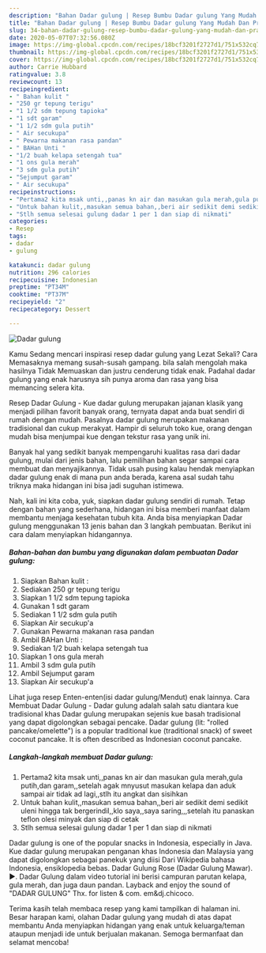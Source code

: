 ```yaml
---
description: "Bahan Dadar gulung | Resep Bumbu Dadar gulung Yang Mudah Dan Praktis"
title: "Bahan Dadar gulung | Resep Bumbu Dadar gulung Yang Mudah Dan Praktis"
slug: 34-bahan-dadar-gulung-resep-bumbu-dadar-gulung-yang-mudah-dan-praktis
date: 2020-05-07T07:32:56.080Z
image: https://img-global.cpcdn.com/recipes/18bcf3201f2727d1/751x532cq70/dadar-gulung-foto-resep-utama.jpg
thumbnail: https://img-global.cpcdn.com/recipes/18bcf3201f2727d1/751x532cq70/dadar-gulung-foto-resep-utama.jpg
cover: https://img-global.cpcdn.com/recipes/18bcf3201f2727d1/751x532cq70/dadar-gulung-foto-resep-utama.jpg
author: Carrie Hubbard
ratingvalue: 3.8
reviewcount: 13
recipeingredient:
- " Bahan kulit "
- "250 gr tepung terigu"
- "1 1/2 sdm tepung tapioka"
- "1 sdt garam"
- "1 1/2 sdm gula putih"
- " Air secukupa"
- " Pewarna makanan rasa pandan"
- " BAHan Unti "
- "1/2 buah kelapa setengah tua"
- "1 ons gula merah"
- "3 sdm gula putih"
- "Sejumput garam"
- " Air secukupa"
recipeinstructions:
- "Pertama2 kita msak unti,,panas kn air dan masukan gula merah,gula putih,dan garam,,setelah agak mnyusut masukan kelapa dan aduk sampai air tidak ad lagi,,stlh itu angkat dan sisihkan"
- "Untuk bahan kulit,,masukan semua bahan,,beri air sedikit demi sedikit uleni hingga tak bergerindil,,klo saya,,saya saring,,,setelah itu panaskan teflon olesi minyak dan siap di cetak"
- "Stlh semua selesai gulung dadar 1 per 1 dan siap di nikmati"
categories:
- Resep
tags:
- dadar
- gulung

katakunci: dadar gulung 
nutrition: 296 calories
recipecuisine: Indonesian
preptime: "PT34M"
cooktime: "PT37M"
recipeyield: "2"
recipecategory: Dessert

---
```



![Dadar gulung](https://img-global.cpcdn.com/recipes/18bcf3201f2727d1/751x532cq70/dadar-gulung-foto-resep-utama.jpg)

Kamu Sedang mencari inspirasi resep dadar gulung yang Lezat Sekali? Cara Memasaknya memang susah-susah gampang. bila salah mengolah maka hasilnya Tidak Memuaskan dan justru cenderung tidak enak. Padahal dadar gulung yang enak harusnya sih punya aroma dan rasa yang bisa memancing selera kita.

Resep Dadar Gulung - Kue dadar gulung merupakan jajanan klasik yang menjadi pilihan favorit banyak orang, ternyata dapat anda buat sendiri di rumah dengan mudah. Pasalnya dadar gulung merupakan makanan tradisional dan cukup merakyat. Hampir di seluruh toko kue, orang dengan mudah bisa menjumpai kue dengan tekstur rasa yang unik ini.

Banyak hal yang sedikit banyak mempengaruhi kualitas rasa dari dadar gulung, mulai dari jenis bahan, lalu pemilihan bahan segar sampai cara membuat dan menyajikannya. Tidak usah pusing kalau hendak menyiapkan dadar gulung enak di mana pun anda berada, karena asal sudah tahu triknya maka hidangan ini bisa jadi suguhan istimewa.


Nah, kali ini kita coba, yuk, siapkan dadar gulung sendiri di rumah. Tetap dengan bahan yang sederhana, hidangan ini bisa memberi manfaat dalam membantu menjaga kesehatan tubuh kita. Anda bisa menyiapkan Dadar gulung menggunakan 13 jenis bahan dan 3 langkah pembuatan. Berikut ini cara dalam menyiapkan hidangannya.

<!--inarticleads1-->

##### Bahan-bahan dan bumbu yang digunakan dalam pembuatan Dadar gulung:

1. Siapkan  Bahan kulit :
1. Sediakan 250 gr tepung terigu
1. Siapkan 1 1/2 sdm tepung tapioka
1. Gunakan 1 sdt garam
1. Sediakan 1 1/2 sdm gula putih
1. Siapkan  Air secukup&#39;a
1. Gunakan  Pewarna makanan rasa pandan
1. Ambil  BAHan Unti :
1. Sediakan 1/2 buah kelapa setengah tua
1. Siapkan 1 ons gula merah
1. Ambil 3 sdm gula putih
1. Ambil Sejumput garam
1. Siapkan  Air secukup&#39;a


Lihat juga resep Enten-enten(isi dadar gulung/Mendut) enak lainnya. Cara Membuat Dadar Gulung - Dadar gulung adalah salah satu diantara kue tradisional khas Dadar gulung merupakan sejenis kue basah tradisional yang dapat digolongkan sebagai pencake. Dadar gulung (lit: &#34;rolled pancake/omelette&#34;) is a popular traditional kue (traditional snack) of sweet coconut pancake. It is often described as Indonesian coconut pancake. 

<!--inarticleads2-->

##### Langkah-langkah membuat Dadar gulung:

1. Pertama2 kita msak unti,,panas kn air dan masukan gula merah,gula putih,dan garam,,setelah agak mnyusut masukan kelapa dan aduk sampai air tidak ad lagi,,stlh itu angkat dan sisihkan
1. Untuk bahan kulit,,masukan semua bahan,,beri air sedikit demi sedikit uleni hingga tak bergerindil,,klo saya,,saya saring,,,setelah itu panaskan teflon olesi minyak dan siap di cetak
1. Stlh semua selesai gulung dadar 1 per 1 dan siap di nikmati


Dadar gulung is one of the popular snacks in Indonesia, especially in Java. Kue dadar gulung merupakan penganan khas Indonesia dan Malaysia yang dapat digolongkan sebagai panekuk yang diisi Dari Wikipedia bahasa Indonesia, ensiklopedia bebas. Dadar Gulung Rose (Dadar Gulung Mawar). ►. Dadar Gulung dalam video tutorial ini berisi campuran parutan kelapa, gula merah, dan juga daun pandan. Layback and enjoy the sound of &#34;DADAR GULUNG&#34; Thx. for listen &amp; com. em&amp;dj.chicoco. 

Terima kasih telah membaca resep yang kami tampilkan di halaman ini. Besar harapan kami, olahan Dadar gulung yang mudah di atas dapat membantu Anda menyiapkan hidangan yang enak untuk keluarga/teman ataupun menjadi ide untuk berjualan makanan. Semoga bermanfaat dan selamat mencoba!
